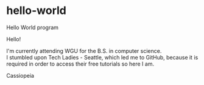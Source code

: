 # hello-world
Hello World program

Hello!

I'm currently attending WGU for the B.S. in computer science.  
I stumbled upon Tech Ladies - Seattle, which led me to GitHub, 
because it is required in order to access their free tutorials
so here I am.

Cassiopeia

